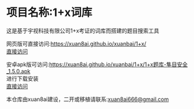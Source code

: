 项目名称:1+x词库<br>
==========

这是基于宇视科技有限公司1+x考证的词库而搭建的题目搜索工具<br>

网页版可直接访问:https://xuan8ai.github.io/xuanbai/1+x/<br>
[直接访问](https://xuan8ai.github.io/xuanbai/1+x/)<br>

安卓apk版可访问:https://xuan8ai.github.io/xuanbai/1+x/1+x题库-隼目安全_1.5.0.apk <br>
进行下载安装<br>
[直接访问](https://xuan8ai.github.io/xuanbai/1+x/1+x题库-隼目安全_1.5.0.apk)<br>

本仓库由xuan8ai建设，二开或移植请联系:xuan8ai666@gmail.com
